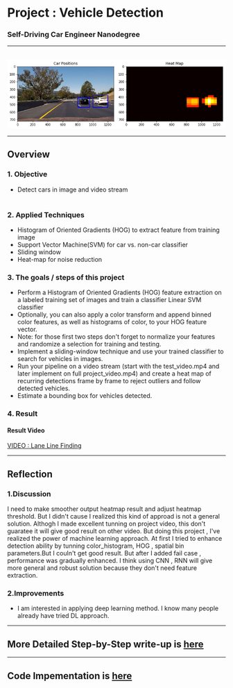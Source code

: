 
# Project : **Vehicle Detection**
### Self-Driving Car Engineer Nanodegree
---
<br>
<img src="./output_images/output_48_0.png" width="960" alt="Combined Image" />

---

## Overview

### 1. Objective
  * Detect cars in image and video stream
  <br><br>

### 2. Applied Techniques
* Histogram of Oriented Gradients (HOG) to extract feature from training image
* Support Vector Machine(SVM) for car vs. non-car classifier
* Sliding window
* Heat-map for noise reduction

### 3. The goals / steps of this project
* Perform a Histogram of Oriented Gradients (HOG) feature extraction on a labeled training set of images and train a classifier Linear SVM classifier
* Optionally, you can also apply a color transform and append binned color features, as well as histograms of color, to your HOG feature vector.
* Note: for those first two steps don't forget to normalize your features and randomize a selection for training and testing.
* Implement a sliding-window technique and use your trained classifier to search for vehicles in images.
* Run your pipeline on a video stream (start with the test_video.mp4 and later implement on full project_video.mp4) and create a heat map of recurring detections frame by frame to reject outliers and follow detected vehicles.
* Estimate a bounding box for vehicles detected.

### 4. Result

#### Result Video
[VIDEO : Lane Line Finding](https://youtu.be/IV4Y6BVdiNw)<br>

---

## Reflection

### 1.Discussion
I need to make smoother output heatmap result  and adjust heatmap threshold. But I didn't cause I realized this kind of approad is not a general solution. Althogh I made excellent tunning on project video, this don't guaratee it will give good result on other video. But doing this project , I've realized the power of machine learning approach. At first I tried to enhance detection ability by tunning color_histogram, HOG , spatial bin parameters.But I couln't get good result. But after I added fail case , performance was gradually enhanced. I think using CNN , RNN will give more general and robust solution because they don't need feature extraction.

### 2.Improvements
* I am interested in applying deep learning method. I know many people already have tried DL approach.

---

## More Detailed Step-by-Step write-up is [here](https://github.com/ksjgh/SDCND/blob/master/Term1_Computer_Vision_and_Deep_Learning/05_Project-Vehicle_Detection_and_Tracking/writeup_submit_vehicle_detection.md)<br>

---

## Code Impementation is [here](https://github.com/ksjgh/SDCND/blob/master/Term1_Computer_Vision_and_Deep_Learning/05_Project-Vehicle_Detection_and_Tracking/Project%20-%20Vehicle%20Detection%20and%20Tracking_Submit.ipynb)
